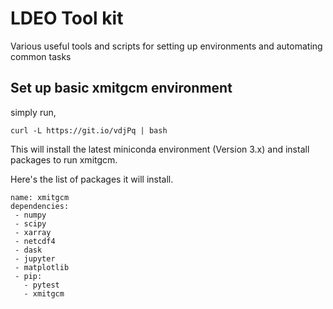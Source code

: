# LDEO Tool kit
Various useful tools and scripts for setting up environments and automating common tasks

## Set up basic xmitgcm environment

simply run,
```
curl -L https://git.io/vdjPq | bash
```
This will install the latest miniconda environment (Version 3.x) and install packages to run xmitgcm.

Here's the list of packages it will install.

```
name: xmitgcm
dependencies:
 - numpy
 - scipy
 - xarray
 - netcdf4
 - dask
 - jupyter
 - matplotlib
 - pip:
   - pytest
   - xmitgcm
```
